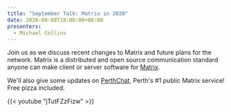 ```yaml
---
title: "September Talk: Matrix in 2020"
date: 2020-09-08T18:00:00+08:00
presenters:
  - Michael Collins
---
```


Join us as we discuss recent changes to Matrix and future plans for
the network. Matrix is a distributed and open source communication
standard anyone can make client or server software for
[Matrix](https://matrix.org).
<!--more-->

We'll also give some updates on [PerthChat](https://perthchat.org),
Perth's #1 public Matrix service! Free pizza included.

{{< youtube "jTutFZzFizw" >}}
